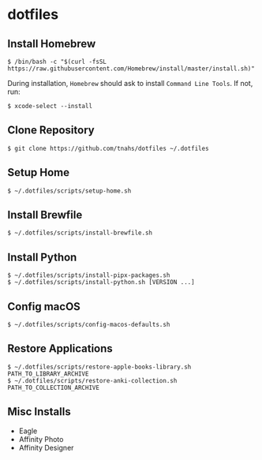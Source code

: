 # dotfiles

## Install Homebrew

```console
$ /bin/bash -c "$(curl -fsSL https://raw.githubusercontent.com/Homebrew/install/master/install.sh)"
```

During installation, `Homebrew` should ask to install `Command Line Tools`. If not, run:

```console
$ xcode-select --install
```

## Clone Repository

```console
$ git clone https://github.com/tnahs/dotfiles ~/.dotfiles
```

## Setup Home

```console
$ ~/.dotfiles/scripts/setup-home.sh
```

## Install Brewfile

```console
$ ~/.dotfiles/scripts/install-brewfile.sh
```

## Install Python

``` console
$ ~/.dotfiles/scripts/install-pipx-packages.sh
$ ~/.dotfiles/scripts/install-python.sh [VERSION ...]
```

## Config macOS

```console
$ ~/.dotfiles/scripts/config-macos-defaults.sh
```

## Restore Applications

```console
$ ~/.dotfiles/scripts/restore-apple-books-library.sh PATH_TO_LIBRARY_ARCHIVE
$ ~/.dotfiles/scripts/restore-anki-collection.sh PATH_TO_COLLECTION_ARCHIVE
```

## Misc Installs

- Eagle
- Affinity Photo
- Affinity Designer

<!--
## Disable SIP (Intel macOS 11.x)

1. Start up in Recovery Mode by holding down `command ⌘` + `R`.
2. In the menu bar, choose `Utilities`, then `Terminal`.
3. Run `csrutil disable --with kext --with dtrace --with nvram --with basesystem`
4. Reboot

via [Disabling System Integrity Protection - yabai](https://github.com/koekeishiya/yabai/wiki/Disabling-System-Integrity-Protection#how-do-i-disable-system-integrity-protection)
-->
